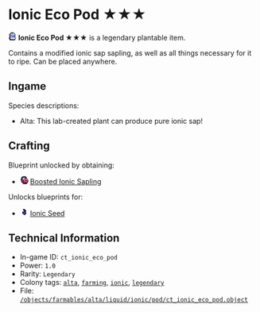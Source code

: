 # Ionic Eco Pod ★★★

<img src="https://raw.githubusercontent.com/Ceterai/Enternia/main/objects/farmables/alta/liquid/ionic/pod/icon.png" alt="Ionic Eco Pod ★★★ icon" loading="lazy" height="16px" width="auto" /> **Ionic Eco Pod ★★★** is a legendary plantable item.

Contains a modified ionic sap sapling, as well as all things necessary for it to ripe. Can be placed anywhere.

## Ingame

Species descriptions:

- Alta: This lab-created plant can produce pure ionic sap!

## Crafting

Blueprint unlocked by obtaining:

- <img src="https://raw.githubusercontent.com/Ceterai/Enternia/main/objects/farmables/alta/liquid/ionic/boosted/icon.png" alt="Boosted Ionic Sapling icon" loading="lazy" height="16px" width="auto" /> [Boosted Ionic Sapling](https://ceterai.github.io/MyEnternia/Wiki/BoostedIonicSapling)

Unlocks blueprints for:

- <img src="https://raw.githubusercontent.com/Ceterai/Enternia/main/objects/farmables/alta/liquid/ionic/icon.png" alt="Ionic Seed icon" loading="lazy" height="16px" width="auto" /> [Ionic Seed](https://ceterai.github.io/MyEnternia/Wiki/IonicSeed)

## Technical Information

- In-game ID: `ct_ionic_eco_pod`
- Power: `1.0`
- Rarity: `Legendary`
- Colony tags: [`alta`](https://ceterai.github.io/MyEnternia/Wiki/Tags/Alta), [`farming`](https://ceterai.github.io/MyEnternia/Wiki/Tags/Farming), [`ionic`](https://ceterai.github.io/MyEnternia/Wiki/Tags/Ionic), [`legendary`](https://ceterai.github.io/MyEnternia/Wiki/Tags/Legendary)
- File: [`/objects/farmables/alta/liquid/ionic/pod/ct_ionic_eco_pod.object`](https://github.com/Ceterai/Enternia/blob/main/objects/farmables/alta/liquid/ionic/pod/ct_ionic_eco_pod.object)
